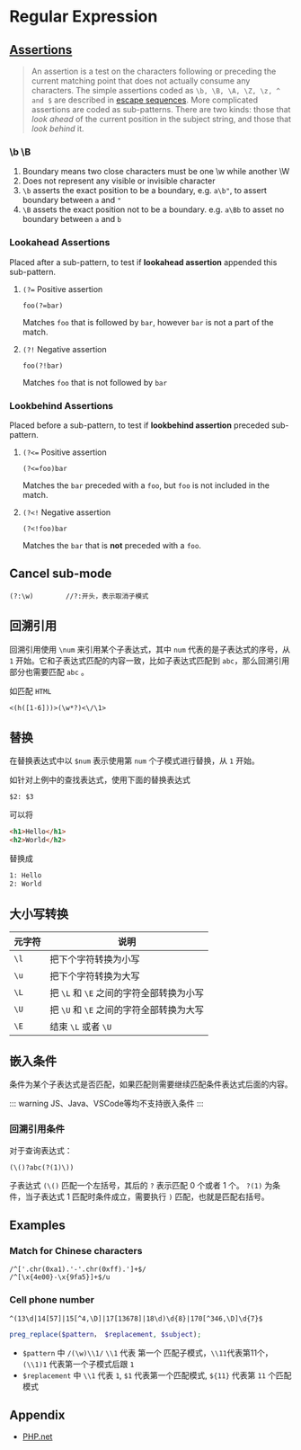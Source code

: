 # Regular Expression

## [Assertions](http://php.net/manual/en/regexp.reference.assertions.php)

> An assertion is a test on the characters following or preceding the current matching point that does not actually consume any characters. The simple assertions coded as `\b, \B, \A, \Z, \z, ^ and $` are described in [escape sequences](http://php.net/manual/en/regexp.reference.escape.php). More complicated assertions are coded as sub-patterns. There are two kinds: those that _look ahead_ of the current position in the subject string, and those that _look behind_ it.

### \b \B

1. Boundary means two close characters must be one \w while another \W
2. Does not represent any visible or invisible character
3. `\b` asserts the exact position to be a boundary, e.g. `a\b"`, to assert boundary between `a` and `"`
4. `\B` assets the exact position not to be a boundary. e.g. `a\Bb` to asset no boundary between `a` and `b`

### Lookahead Assertions

Placed after a sub-pattern, to test if **lookahead assertion** appended this sub-pattern.

1. `(?=` Positive assertion

    ```regex
    foo(?=bar)
    ```

    Matches `foo` that is followed by `bar`, however `bar` is not a part of the match.

2. `(?!` Negative assertion

    ```regex
    foo(?!bar)
    ```

    Matches `foo` that is not followed by `bar`

### Lookbehind Assertions

Placed before a sub-pattern,
to test if **lookbehind assertion** preceded sub-pattern.

1. `(?<=` Positive assertion

    ```regex
    (?<=foo)bar
    ```

    Matches the `bar` preceded with a `foo`, but `foo` is not included in the match.

2. `(?<!` Negative assertion

    ```regex
    (?<!foo)bar
    ```

    Matches the `bar` that is **not** preceded with a `foo`.

## Cancel sub-mode

```regex
(?:\w)        //?:开头，表示取消子模式
```

## 回溯引用

回溯引用使用 `\num` 来引用某个子表达式，其中 `num` 代表的是子表达式的序号，从 `1` 开始。它和子表达式匹配的内容一致，比如子表达式匹配到 `abc`，那么回溯引用部分也需要匹配 `abc` 。

如匹配 `HTML`

```regex
<(h([1-6]))>(\w*?)<\/\1>
```

## 替换

在替换表达式中以 `$num` 表示使用第 `num` 个子模式进行替换，从 `1` 开始。

如针对上例中的查找表达式，使用下面的替换表达式

```regex
$2: $3
```

可以将

```html
<h1>Hello</h1>
<h2>World</h2>
```

替换成

```html
1: Hello
2: World
```

## 大小写转换

| 元字符 | 说明                                     |
| ------ | ---------------------------------------- |
| `\l`   | 把下个字符转换为小写                     |
| `\u`   | 把下个字符转换为大写                     |
| `\L`   | 把 `\L` 和 `\E` 之间的字符全部转换为小写 |
| `\U`   | 把 `\U` 和 `\E` 之间的字符全部转换为大写 |
| `\E`   | 结束 `\L` 或者 `\U`                      |

## 嵌入条件

条件为某个子表达式是否匹配，如果匹配则需要继续匹配条件表达式后面的内容。

::: warning
JS、Java、VSCode等均不支持嵌入条件
:::

### 回溯引用条件

对于查询表达式：

```regex
(\()?abc(?(1)\))
```

子表达式 `(\()` 匹配一个左括号，其后的 `?` 表示匹配 0 个或者 1 个。 `?(1)` 为条件，当子表达式 1 匹配时条件成立，需要执行 `)` 匹配，也就是匹配右括号。

## Examples

### Match for Chinese characters

```regex
/^['.chr(0xa1).'-'.chr(0xff).']+$/
/^[\x{4e00}-\x{9fa5}]+$/u
```

### Cell phone number

```regex
^(13\d|14[57]|15[^4,\D]|17[13678]|18\d)\d{8}|170[^346,\D]\d{7}$
```

```php
preg_replace($pattern， $replacement, $subject);
```

- `$pattern` 中 `/(\w)\\1/` `\\1` 代表 第一个 匹配子模式，`\\11`代表第11个，`(\\1)1` 代表第一个子模式后跟 `1`
- `$replacement` 中 `\\1` 代表 `1`, `$1` 代表第一个匹配模式, `${11}` 代表第 `11` 个匹配模式

## Appendix

- [PHP.net](http://php.net/manual/en/reference.pcre.pattern.syntax.php)
